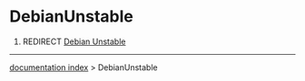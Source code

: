 # DebianUnstable
1.  REDIRECT [Debian Unstable](Debian_Unstable.md)

---
[documentation index](../README.md) > DebianUnstable
